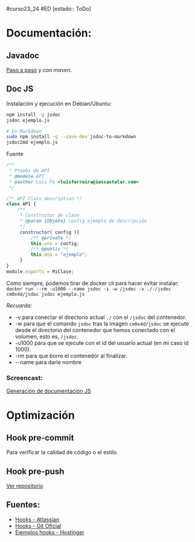 #curso23_24 #ED [estado:: ToDo] 

# Documentación:
## Javadoc
[Paso a paso](https://www.baeldung.com/javadoc) y con *maven*.

## Doc JS

Instalación y ejecución en Debian/Ubuntu:
```bash
npm install -g jsdoc
jsdoc ejemplo.js

# En Markdown
sudo npm install -g --save-dev jsdoc-to-markdown
jsdoc2md ejemplo.js
```

Fuente
```js
/**
 * Prueba de API
 * @module API
 * @author Luis Fe <luisferreira@iescastelar.com>
 */

/** API Class description */
class API {
    /**
     * Constructor de clase
     * @param {Objeto} config ejemplo de descripción
     */
     constructor( config ){
         /** @private */
         this.uno = config;
         /** @public */
         this.dos = "ejemplo";
     }
}
module.exports = MiClase;
```

Como siempre, podemos tirar de docker cli para hacer evitar instalar: `docker run --rm -u1000 --name jsdoc -i -w /jsdoc -v ./:/jsdoc cm0x4d/jsdoc jsdoc ejemplo.js`

*Recuarda:*
+ -v para conectar el directorio actual `./` con el `/jsdoc` del contenedor.
+ -w para que el comando `jsdoc` tras la imagen `cm0x4d/jsdoc` se ejecute desde el directorio del contenedor que hemos conectado con el volumen, esto es, `/jsdoc`.
+ -u1000 para que se ejecute con el id del usuario actual (en mi caso id 1000).
+ -rm para que borre el contenedor al finalizar.
+ --name para darle nombre

### Screencast:
[Generación de documentación JS](https://ascii.luiscastelar.duckdns.org/a/2)


# Optimización

## Hook pre-commit
Para verificar la calidad de código o el estilo.

## Hook pre-push
[Ver repositorio](https://github.com/luiscastelar/ed_hooks)



## Fuentes:
+ [Hooks - Atlassian](https://www.atlassian.com/es/git/tutorials/git-hooks)
+ [Hooks - Git Oficial](https://git-scm.com/book/es/v2/Personalizaci%C3%B3n-de-Git-Puntos-de-enganche-en-Git)
+ [Ejemplos hooks - Hostinger](https://www.hostinger.es/tutoriales/como-usar-git-hooks)


